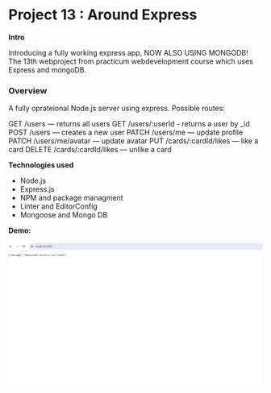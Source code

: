 # Project 13 : Around Express

**Intro**    

Introducing a fully working express app, NOW ALSO USING MONGODB!
The 13th webproject from practicum webdevelopment course which uses Express and mongoDB.

### Overview

A fully oprateional Node.js server using express.
Possible routes: 

GET /users — returns all users
GET /users/:userId - returns a user by _id
POST /users — creates a new user
PATCH /users/me — update profile
PATCH /users/me/avatar — update avatar
PUT /cards/:cardId/likes — like a card
DELETE /cards/:cardId/likes — unlike a card 

**Technologies used**

* Node.js
* Express.js
* NPM and package managment
* Linter and EditorConfig
* Mongoose and Mongo DB

**Demo:**

![](https://github.com/Alon-Sachs/around-express/blob/main/readme_files/server_demonstration.gif)
